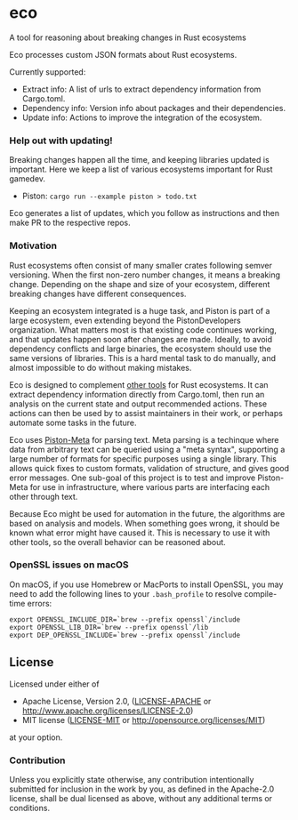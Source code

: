 # eco
A tool for reasoning about breaking changes in Rust ecosystems

Eco processes custom JSON formats about Rust ecosystems.

Currently supported:

- Extract info: A list of urls to extract dependency information from Cargo.toml.
- Dependency info: Version info about packages and their dependencies.
- Update info: Actions to improve the integration of the ecosystem.

### Help out with updating!

Breaking changes happen all the time, and keeping libraries updated is important.
Here we keep a list of various ecosystems important for Rust gamedev.

- Piston: `cargo run --example piston > todo.txt`

Eco generates a list of updates, which you follow as instructions and then make PR to the respective repos.

### Motivation

Rust ecosystems often consist of many smaller crates following semver versioning.
When the first non-zero number changes, it means a breaking change.
Depending on the shape and size of your ecosystem, different breaking changes have different consequences.

Keeping an ecosystem integrated is a huge task, and Piston is part of a large ecosystem,
even extending beyond the PistonDevelopers organization.
What matters most is that existing code continues working, and that updates happen soon after changes are made.
Ideally, to avoid dependency conflicts and large binaries, the ecosystem should use the same versions of libraries.
This is a hard mental task to do manually, and almost impossible to do without making mistakes.

Eco is designed to complement [other tools](https://github.com/PistonDevelopers/eco/issues/20) for Rust ecosystems.
It can extract dependency information directly from Cargo.toml,
then run an analysis on the current state and output recommended actions.
These actions can then be used by to assist maintainers in their work, or perhaps automate some tasks in the future.

Eco uses [Piston-Meta](https://github.com/pistondevelopers/meta) for parsing text.
Meta parsing is a techinque where data from arbitrary text can be queried using a "meta syntax",
supporting a large number of formats for specific purposes using a single library.
This allows quick fixes to custom formats, validation of structure, and gives good error messages.
One sub-goal of this project is to test and improve Piston-Meta for use in infrastructure,
where various parts are interfacing each other through text.

Because Eco might be used for automation in the future, the algorithms are based on analysis and models.
When something goes wrong, it should be known what error might have caused it.
This is necessary to use it with other tools, so the overall behavior can be reasoned about.

### OpenSSL issues on macOS

On macOS, if you use Homebrew or MacPorts to install OpenSSL, you may need to add the following lines
to your `.bash_profile` to resolve compile-time errors:

```
export OPENSSL_INCLUDE_DIR=`brew --prefix openssl`/include
export OPENSSL_LIB_DIR=`brew --prefix openssl`/lib
export DEP_OPENSSL_INCLUDE=`brew --prefix openssl`/include
```

## License

Licensed under either of

 * Apache License, Version 2.0, ([LICENSE-APACHE](LICENSE-APACHE) or http://www.apache.org/licenses/LICENSE-2.0)
 * MIT license ([LICENSE-MIT](LICENSE-MIT) or http://opensource.org/licenses/MIT)

at your option.

### Contribution

Unless you explicitly state otherwise, any contribution intentionally submitted
for inclusion in the work by you, as defined in the Apache-2.0 license, shall be dual licensed as above, without any
additional terms or conditions.
